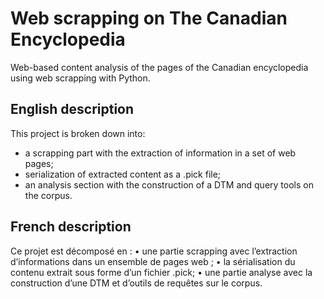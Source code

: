 # Web scrapping on The Canadian Encyclopedia
Web-based content analysis of the pages of the Canadian encyclopedia using web scrapping with Python.

## English description

This project is broken down into:
* a scrapping part with the extraction of information in a set of web pages;
* serialization of extracted content as a .pick file;
* an analysis section with the construction of a DTM and query tools on the corpus.

## French description

Ce projet est décomposé en :
• une partie scrapping avec l’extraction d’informations dans un ensemble de pages web ;
• la sérialisation du contenu extrait sous forme d’un fichier .pick;
• une partie analyse avec la construction d’une DTM et d’outils de requêtes sur le corpus.
